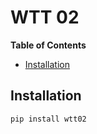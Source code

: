 # WTT 02

**Table of Contents**

- [Installation](#installation)

## Installation

```console
pip install wtt02
```
